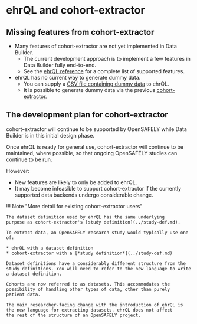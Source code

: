 # ehrQL and cohort-extractor
## Missing features from cohort-extractor

* Many features of cohort-extractor are not yet implemented in Data
  Builder.
    * The current development approach is to implement a few features in Data
      Builder fully end-to-end.
    * See the [ehrQL reference](ehrql/reference.md) for a complete list
      of supported features.
* ehrQL has no current way to generate dummy data.
    * You can supply a [CSV file containing dummy data](dummy-data.md)
      to ehrQL.
    * It is possible to generate dummy data via the previous
      [cohort-extractor](../study-def-expectations.md).

## The development plan for cohort-extractor

cohort-extractor will continue to be supported by OpenSAFELY while Data
Builder is in this initial design phase.

Once ehrQL is ready for general use, cohort-extractor will
continue to be maintained, where possible, so that ongoing OpenSAFELY
studies can continue to be run.

However:

* New features are likely to only be added to ehrQL.
* It may become infeasible to support cohort-extractor if the
  currently supported data backends undergo considerable change.

!!! Note "More detail for existing cohort-extractor users"

    The dataset definition used by ehrQL has the same underlying
    purpose as cohort-extractor's [study definition](../study-def.md).

    To extract data, an OpenSAFELY research study would typically use one of:

    * ehrQL with a dataset definition
    * cohort-extractor with a [*study definition*](../study-def.md)

    Dataset definitions have a considerably different structure from the
    study definitions. You will need to refer to the new language to write
    a dataset definition.

    Cohorts are now referred to as datasets. This accommodates the
    possibility of handling other types of data, other than purely
    patient data.

    The main researcher-facing change with the introduction of ehrQL is
    the new language for extracting datasets. ehrQL does not affect
    the rest of the structure of an OpenSAFELY project.
